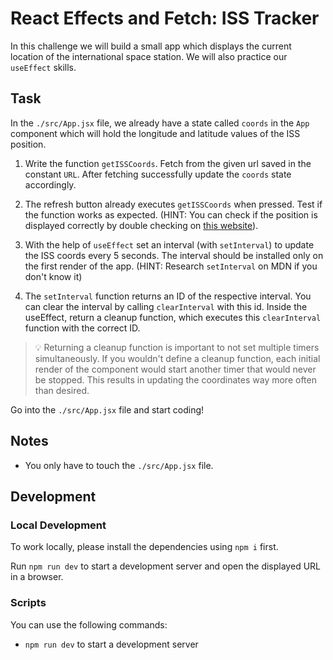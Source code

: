 # React Effects and Fetch: ISS Tracker

In this challenge we will build a small app which displays the current location of the international space station. We will also practice our `useEffect` skills.

## Task

In the `./src/App.jsx` file, we already have a state called `coords` in the `App` component which will hold the longitude and latitude values of the ISS position.

1. Write the function `getISSCoords`. Fetch from the given url saved in the constant `URL`. After fetching successfully update the `coords` state accordingly.

2. The refresh button already executes `getISSCoords` when pressed. Test if the function works as expected. (HINT: You can check if the position is displayed correctly by double checking on [this website](http://open-notify.org/Open-Notify-API/)).

3. With the help of `useEffect` set an interval (with `setInterval`) to update the ISS coords every 5 seconds. The interval should be installed only on the first render of the app.
   (HINT: Research `setInterval` on MDN if you don't know it)

4. The `setInterval` function returns an ID of the respective interval. You can clear the interval by calling `clearInterval` with this id. Inside the useEffect, return a cleanup function, which executes this `clearInterval` function with the correct ID.

> 💡 Returning a cleanup function is important to not set multiple timers simultaneously. If you wouldn't define a cleanup function, each initial render of the component would start another timer that would never be stopped. This results in updating the coordinates way more often than desired.

Go into the `./src/App.jsx` file and start coding!

## Notes

- You only have to touch the `./src/App.jsx` file.

## Development

### Local Development

To work locally, please install the dependencies using `npm i` first.

Run `npm run dev` to start a development server and open the displayed URL in a browser.

### Scripts

You can use the following commands:

- `npm run dev` to start a development server
